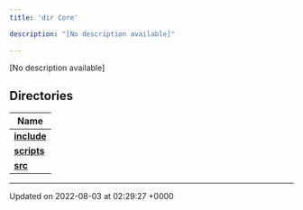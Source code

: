 ```yaml
---
title: 'dir Core'

description: "[No description available]"

---
```







[No description available]

## Directories

| Name           |
| -------------- |
| **[include](/documentation/code/colliderbit_development/files/dir_4cd4c13d01dc4f9c94211f072e8c6dd9/#dir-include)**  |
| **[scripts](/documentation/code/colliderbit_development/files/dir_5a9368dd7ffdf691a264d6aaa70592eb/#dir-scripts)**  |
| **[src](/documentation/code/colliderbit_development/files/dir_6635075fd29d94b1e79ef2060fed20a6/#dir-src)**  |






-------------------------------

Updated on 2022-08-03 at 02:29:27 +0000
